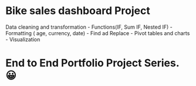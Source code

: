 # Bike sales dashboard Project
Data cleaning and transformation - Functions(IF, Sum IF, Nested IF) - Formatting ( age, currency, date) - Find ad Replace - Pivot tables and charts - Visualization

# End to End Portfolio Project Series. 😀
